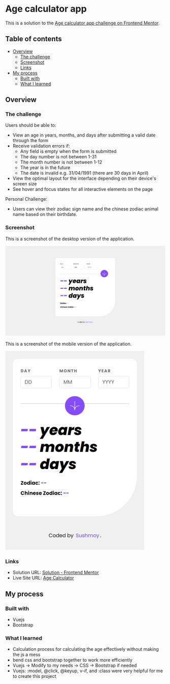 # Age calculator app

This is a solution to the [Age calculator app challenge on Frontend Mentor](https://www.frontendmentor.io/challenges/age-calculator-app-dF9DFFpj-Q).

## Table of contents

- [Overview](#overview)
  - [The challenge](#the-challenge)
  - [Screenshot](#screenshot)
  - [Links](#links)
- [My process](#my-process)
  - [Built with](#built-with)
  - [What I learned](#what-i-learned)

## Overview

### The challenge

Users should be able to:

- View an age in years, months, and days after submitting a valid date through the form
- Receive validation errors if:
  - Any field is empty when the form is submitted
  - The day number is not between 1-31
  - The month number is not between 1-12
  - The year is in the future
  - The date is invalid e.g. 31/04/1991 (there are 30 days in April)
- View the optimal layout for the interface depending on their device's screen size
- See hover and focus states for all interactive elements on the page

Personal Challenge:
- Users can view their zodiac sign name and the chinese zodiac animal name based on their birthdate.

### Screenshot

This is a screenshot of the desktop version of the application.

![Desktop Screenshot](./src/assets/screenshots/screenshot-desktop.png)

This is a screenshot of the mobile version of the application.

![Mobile Screenshot](./src/assets/screenshots/screenshot-mobile.png)

### Links

- Solution URL: [Solution - Frontend Mentor](https://www.frontendmentor.io/solutions/efficient-age-calculation-with-javascript-and-vuejs-validation-L9dCXc8B0f)
- Live Site URL: [Age Calculator]((https://sushcod3.github.io/age-calculator/))

## My process

### Built with

- Vuejs
- Bootstrap

### What I learned

- Calculation process for calculating the age effectively without making the js a mess
- bend css and bootstrap together to work more efficiently
- Vuejs -> Modify to my needs -> CSS -> Bootstrap if needed
- Vuejs: :model, @click, @keyup, v-if, and :class were very helpful for me to create this project
